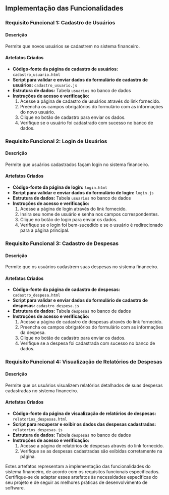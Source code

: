## Implementação das Funcionalidades

### Requisito Funcional 1: Cadastro de Usuários

#### Descrição
Permite que novos usuários se cadastrem no sistema financeiro.

#### Artefatos Criados
- **Código-fonte da página de cadastro de usuários:** `cadastro_usuario.html`
- **Script para validar e enviar dados do formulário de cadastro de usuários:** `cadastro_usuario.js`
- **Estrutura de dados:** Tabela `usuarios` no banco de dados
- **Instruções de acesso e verificação:**
  1. Acesse a página de cadastro de usuários através do link fornecido.
  2. Preencha os campos obrigatórios do formulário com as informações do novo usuário.
  3. Clique no botão de cadastro para enviar os dados.
  4. Verifique se o usuário foi cadastrado com sucesso no banco de dados.

### Requisito Funcional 2: Login de Usuários

#### Descrição
Permite que usuários cadastrados façam login no sistema financeiro.

#### Artefatos Criados
- **Código-fonte da página de login:** `login.html`
- **Script para validar e enviar dados do formulário de login:** `login.js`
- **Estrutura de dados:** Tabela `usuarios` no banco de dados
- **Instruções de acesso e verificação:**
  1. Acesse a página de login através do link fornecido.
  2. Insira seu nome de usuário e senha nos campos correspondentes.
  3. Clique no botão de login para enviar os dados.
  4. Verifique se o login foi bem-sucedido e se o usuário é redirecionado para a página principal.

### Requisito Funcional 3: Cadastro de Despesas

#### Descrição
Permite que os usuários cadastrem suas despesas no sistema financeiro.

#### Artefatos Criados
- **Código-fonte da página de cadastro de despesas:** `cadastro_despesa.html`
- **Script para validar e enviar dados do formulário de cadastro de despesas:** `cadastro_despesa.js`
- **Estrutura de dados:** Tabela `despesas` no banco de dados
- **Instruções de acesso e verificação:**
  1. Acesse a página de cadastro de despesas através do link fornecido.
  2. Preencha os campos obrigatórios do formulário com as informações da despesa.
  3. Clique no botão de cadastro para enviar os dados.
  4. Verifique se a despesa foi cadastrada com sucesso no banco de dados.

### Requisito Funcional 4: Visualização de Relatórios de Despesas

#### Descrição
Permite que os usuários visualizem relatórios detalhados de suas despesas cadastradas no sistema financeiro.

#### Artefatos Criados
- **Código-fonte da página de visualização de relatórios de despesas:** `relatorios_despesas.html`
- **Script para recuperar e exibir os dados das despesas cadastradas:** `relatorios_despesas.js`
- **Estrutura de dados:** Tabela `despesas` no banco de dados
- **Instruções de acesso e verificação:**
  1. Acesse a página de relatórios de despesas através do link fornecido.
  2. Verifique se as despesas cadastradas são exibidas corretamente na página.

Estes artefatos representam a implementação das funcionalidades do sistema financeiro, de acordo com os requisitos funcionais especificados. Certifique-se de adaptar esses artefatos às necessidades específicas do seu projeto e de seguir as melhores práticas de desenvolvimento de software.
